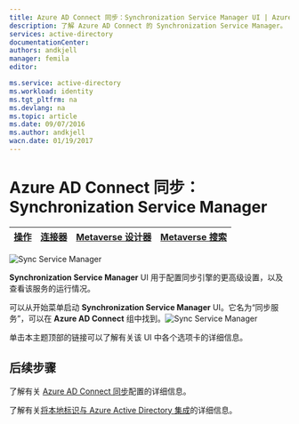 ```yaml
---
title: Azure AD Connect 同步：Synchronization Service Manager UI | Azure
description: 了解 Azure AD Connect 的 Synchronization Service Manager。
services: active-directory
documentationCenter: 
authors: andkjell
manager: femila
editor: 

ms.service: active-directory
ms.workload: identity
ms.tgt_pltfrm: na
ms.devlang: na
ms.topic: article
ms.date: 09/07/2016
ms.author: andkjell
wacn.date: 01/19/2017
---
```


# Azure AD Connect 同步：Synchronization Service Manager

[操作](./active-directory-aadconnectsync-service-manager-ui-operations.md) | [连接器](./active-directory-aadconnectsync-service-manager-ui-connectors.md) | [Metaverse 设计器](./active-directory-aadconnectsync-service-manager-ui-mvdesigner.md) | [Metaverse 搜索](./active-directory-aadconnectsync-service-manager-ui-mvsearch.md)
--- | --- | --- | ---

![Sync Service Manager](./media/active-directory-aadconnectsync-service-manager-ui/ssmui.png)

**Synchronization Service Manager** UI 用于配置同步引擎的更高级设置，以及查看该服务的运行情况。

可以从开始菜单启动 **Synchronization Service Manager** UI。它名为“同步服务”，可以在 **Azure AD Connect** 组中找到。![Sync Service Manager](./media/active-directory-aadconnectsync-service-manager-ui/startmenu.png)

单击本主题顶部的链接可以了解有关该 UI 中各个选项卡的详细信息。

## 后续步骤
了解有关 [Azure AD Connect 同步](./active-directory-aadconnectsync-whatis.md)配置的详细信息。

了解有关[将本地标识与 Azure Active Directory 集成](./active-directory-aadconnect.md)的详细信息。

<!---HONumber=Mooncake_0926_2016-->